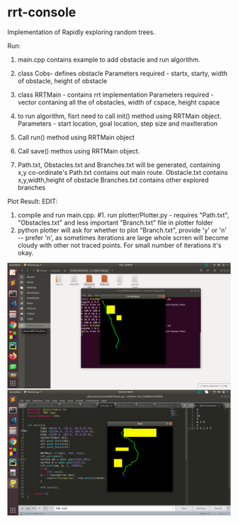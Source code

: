 # rrt-console

Implementation of Rapidly exploring random trees.

Run:

1. main.cpp  contains example to add obstacle and run algorithm.
2. class Cobs- defines obstacle
Parameters required - startx, starty, width of obstacle, height of obstacle

3. class RRTMain - contains rrt implementation
Parameters required - vector contaning all the of obstacles, width of cspace, height cspace  

4. to run algorithm, fisrt need to call init() method using RRTMain object.
   Parameters - start location, goal location, step size and maxIteration
   
5. Call run() method using RRTMain object
6. Call save() methos using RRTMain object.
7. Path.txt, Obstacles.txt and Branches.txt will be generated, containing x,y co-ordinate's
Path.txt contains out main route.
Obstacle.txt contains x,y,width,height of obstacle
Branches.txt contains other explored branches

Plot Result:
EDIT:
1. compile and run main.cpp. 
#1. run plotter/Plotter.py - requires "Path.txt", "Obstacles.txt" and less important "Branch.txt" file in plotter folder
2. python plotter will ask for whether to plot "Branch.txt", provide 'y' or 'n'  -- prefer 'n', as sometimes iterations are large whole scrren will become cloudy with other not traced points. For small number of iterations it's okay.


![](https://github.com/Pravesh-Jamgade/rrt-console/blob/master/img/Screenshot%20from%202020-03-26%2018-46-55.png)
![](https://github.com/Pravesh-Jamgade/rrt-console/blob/master/img/Screenshot%20from%202020-04-01%2021-46-31.png)

